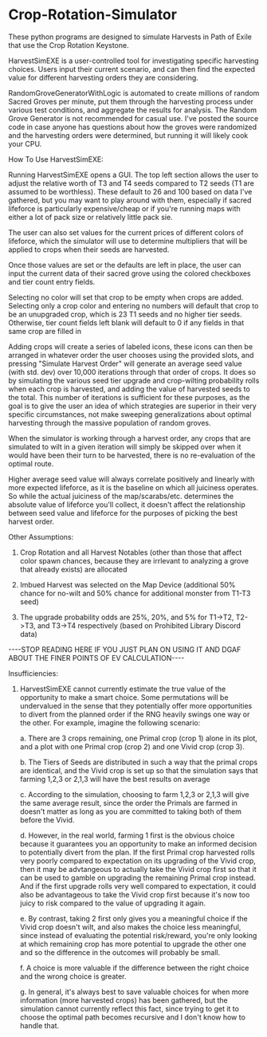 # Crop-Rotation-Simulator

These python programs are designed to simulate Harvests in Path of Exile that use the Crop Rotation Keystone. 

HarvestSimEXE is a user-controlled tool for investigating specific harvesting choices. Users input their current scenario, and can then find the expected value for different harvesting orders they are considering. 

RandomGroveGeneratorWithLogic is automated to create millions of random Sacred Groves per minute, put them through the harvesting process under various test conditions, and aggregate the results for analysis. 
The Random Grove Generator is not recommended for casual use. I've posted the source code in case anyone has questions about how the groves were randomized and the harvesting orders were determined, but running it will likely cook your CPU. 


How To Use HarvestSimEXE: 

Running HarvestSimEXE opens a GUI. The top left section allows the user to adjust the relative worth of T3 and T4 seeds compared to T2 seeds (T1 are assumed to be worthless).
            These default to 26 and 100 based on data I've gathered, but you may want to play around with them, especially if sacred lifeforce is particularly expensive/cheap or if you're running maps with either a lot of pack size or relatively little pack sie. 

The user can also set values for the current prices of different colors of lifeforce, which the simulator will use to determine multipliers that will be applied to crops when their seeds are harvested. 

Once those values are set or the defaults are left in place, the user can input the current data of their sacred grove using the colored checkboxes and tier count entry fields. 

Selecting no color will set that crop to be empty when crops are added. 
Selecting only a crop color and entering no numbers will default that crop to be an unupgraded crop, which is 23 T1 seeds and no higher tier seeds. 
Otherwise, tier count fields left blank will default to 0 if any fields in that same crop are filled in 

Adding crops will create a series of labeled icons, these icons can then be arranged in whatever order the user chooses using the provided slots, and pressing "Simulate Harvest Order" will generate an average seed value (with std. dev) over 10,000 iterations through that order of crops. It does so by simulating the various seed tier upgrade and crop-wilting probability rolls when each crop is harvested, and adding the value of harvested seeds to the total. This number of iterations is sufficient for these purposes, as the goal is to give the user an idea of which strategies are superior in their very specific circumstances, not make sweeping generalizations about optimal harvesting through the massive population of random groves. 

When the simulator is working through a harvest order, any crops that are simulated to wilt in a given iteration will simply be skipped over when it would have been their turn to be harvested, there is no re-evaluation of the optimal route.

Higher average seed value will always correlate positively and linearly with more expected lifeforce, as it is the baseline on which all juiciness operates. So while the actual juiciness of the map/scarabs/etc. determines the absolute value of lifeforce you'll collect, it doesn't affect the relationship between seed value and lifeforce for the purposes of picking the best harvest order.  

Other Assumptions:
<break>
1. Crop Rotation and all Harvest Notables (other than those that affect color spawn chances, because they are irrlevant to analyzing a grove that already exists) are allocated
            
2. Imbued Harvest was selected on the Map Device (additional 50% chance for no-wilt and 50% chance for additional monster from T1-T3 seed)
   
3. The upgrade probability odds are 25%, 20%, and 5% for T1->T2, T2->T3, and T3->T4 respectively (based on Prohibited Library Discord data)
   

----STOP READING HERE IF YOU JUST PLAN ON USING IT AND DGAF ABOUT THE FINER POINTS OF EV CALCULATION----



Insufficiencies:
1. HarvestSimEXE cannot currently estimate the true value of the opportunity to make a smart choice. Some permutations will be undervalued in the sense that they potentially offer more opportunities to divert from the planned order if the RNG heavily swings one way or the other. For example, imagine the following scenario:

   a. There are 3 crops remaining, one Primal crop (crop 1) alone in its plot, and a plot with one Primal crop (crop 2) and one Vivid crop (crop 3).
   
   b. The Tiers of Seeds are distributed in such a way that the primal crops are identical, and the Vivid crop is set up so that the simulation says that farming 1,2,3 or 2,1,3 will have the best results on average 
   
   c. According to the simulation, choosing to farm 1,2,3 or 2,1,3 will give the same average result, since the order the Primals are farmed in doesn't matter as long as you are committed to taking both of them before the Vivid.
   
   d. However, in the real world, farming 1 first is the obvious choice because it guarantees you an opportunity to make an informed decision to potentially divert from the plan. If the first Primal crop harvested rolls very poorly compared to expectation on its upgrading of the Vivid crop, then it may be advtangeous to actually take the Vivid crop first so that it can be used to gamble on upgrading the remaining Primal crop instead. And if the first upgrade rolls very well compared to expectation, it could also be advantageous to take the Vivid crop first because it's now too juicy to risk compared to the value of upgrading it again. 
   
   e. By contrast, taking 2 first only gives you a meaningful choice if the Vivid crop doesn't wilt, and also makes the choice less meaningful, since instead of evaluating the potential risk/reward, you're only looking at which remaining crop has more potential to upgrade the other one and so the difference in the outcomes will probably be small.

   f. A choice is more valuable if the difference between the right choice and the wrong choice is greater. 
               
   g. In general, it's always best to save valuable choices for when more information (more harvested crops) has been gathered, but the simulation cannot currently reflect this fact, since trying to get it to choose the optimal path becomes recursive and I don't know how to handle that.
   
